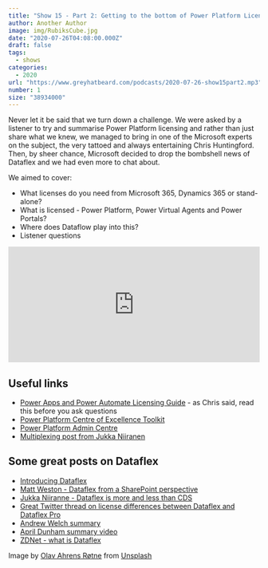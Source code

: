 ```yaml
---
title: "Show 15 - Part 2: Getting to the bottom of Power Platform Licensing"
author: Another Author
image: img/RubiksCube.jpg
date: "2020-07-26T04:08:00.000Z"
draft: false
tags: 
  - shows
categories:
  - 2020
url: "https://www.greyhatbeard.com/podcasts/2020-07-26-show15part2.mp3"
number: 1
size: "38934000"
---
```



Never let it be said that we turn down a challenge. We were asked by a listener to try and summarise Power Platform licensing and rather than just share what we knew, we managed to bring in one of the Microsoft experts on the subject, the very tattoed and always entertaining Chris Huntingford. Then, by sheer chance, Microsoft decided to drop the bombshell news of Dataflex and we had even more to chat about.

We aimed to cover:
- What licenses do you need from Microsoft 365, Dynamics 365 or stand-alone?
- What is licensed - Power Platform, Power Virtual Agents and Power Portals?
- Where does Dataflow play into this?
- Listener questions

<iframe src="https://open.spotify.com/embed-podcast/episode/11Re0BF48DyGc22ehqajr2" width="100%" height="232" frameborder="0" allowtransparency="true" allow="encrypted-media"></iframe>

## Useful links

- [Power Apps and Power Automate Licensing Guide](https://go.microsoft.com/fwlink/?linkid=2085130) - as Chris said, read this before you ask questions
- [Power Platform Centre of Excellence Toolkit](https://docs.microsoft.com/en-us/power-platform/guidance/coe/starter-kit)
- [Power Platform Admin Centre](https://docs.microsoft.com/en-us/power-platform/admin/admin-documentation)
- [Multiplexing post from Jukka Niiranen](https://jukkaniiranen.com/2020/05/why-power-platform-licensing-is-complex-part-2-multiplexing)

## Some great posts on Dataflex

- [Introducing Dataflex](https://powerapps.microsoft.com/en-us/blog/introducing-microsoft-dataflex-a-new-low-code-data-platform-for-microsoft-teams/)
- [Matt Weston - Dataflex from a SharePoint perspective](https://blog.mattweston365.com/2020/07/microsoft-dataflex-from-sharepoint.html?m=1)
- [Jukka Niiranne - Dataflex is more and less than CDS](https://jukkaniiranen.com/2020/07/dataflex-is-more-and-less-than-cds/)
- [Great Twitter thread on license differences between Dataflex and Dataflex Pro](https://twitter.com/rc_says/status/1285598554661289985?s=21)
- [Andrew Welch summary](https://www.runwayview.com/blog/microsoft-dataflex-announcement)
- [April Dunham summary video](https://www.youtube.com/watch?v=UzPubi5MIy4)
- [ZDNet - what is Dataflex](https://www.zdnet.com/article/what-is-microsofts-dataflex-and-how-does-it-tie-in-with-teams/)


Image by [Olav Ahrens Røtne](https://unsplash.com/@olav_ahrens) from [Unsplash](https://unsplash.com)